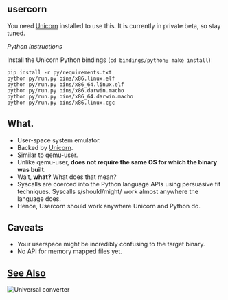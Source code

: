 usercorn
----

You need [Unicorn](http://www.unicorn-engine.org/) installed to use this. It is currently in private beta, so stay tuned.

*Python Instructions*

Install the Unicorn Python bindings (`cd bindings/python; make install`)

    pip install -r py/requirements.txt
    python py/run.py bins/x86.linux.elf
    python py/run.py bins/x86_64.linux.elf
    python py/run.py bins/x86.darwin.macho
    python py/run.py bins/x86_64.darwin.macho
    python py/run.py bins/x86.linux.cgc

What.
----

- User-space system emulator.
- Backed by [Unicorn](http://www.unicorn-engine.org/).
- Similar to qemu-user.
- Unlike qemu-user, __does not require the same OS for which the binary was built__.
- Wait, __what?__ What does that mean?
- Syscalls are coerced into the Python language APIs using persuasive fit techniques. Syscalls s/should/might/ work almost anywhere the language does.
- Hence, Usercorn should work anywhere Unicorn and Python do.

Caveats
----

- Your userspace might be incredibly confusing to the target binary.
- No API for memory mapped files yet.

[See Also](https://xkcd.com/1406/)
----
![Universal converter](https://imgs.xkcd.com/comics/universal_converter_box.png)
